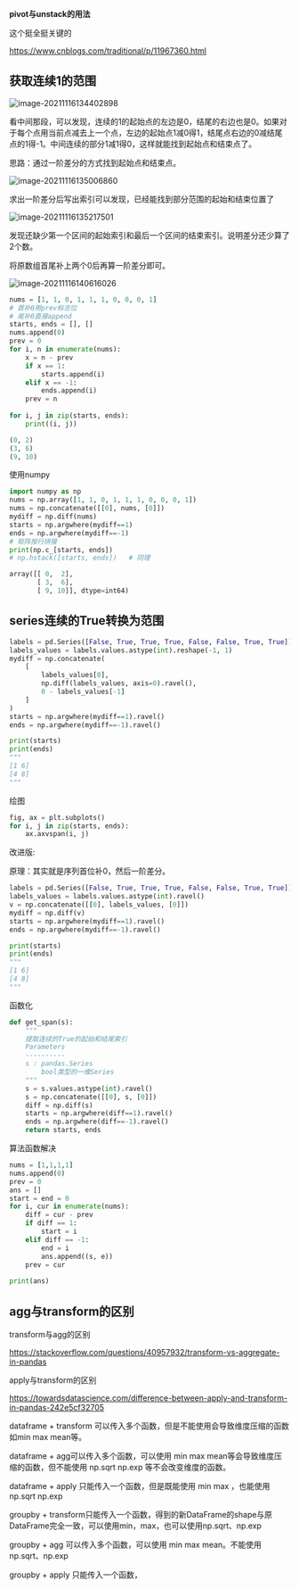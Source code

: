 **pivot与unstack的用法**

这个挺全挺关键的

https://www.cnblogs.com/traditional/p/11967360.html

## 获取连续1的范围

![image-20211116134402898](images/image-20211116134402898.png)

看中间那段，可以发现，连续的1的起始点的左边是0，结尾的右边也是0。如果对于每个点用当前点减去上一个点，左边的起始点1减0得1，结尾点右边的0减结尾点的1得-1。中间连续的部分1减1得0，这样就能找到起始点和结束点了。

思路：通过一阶差分的方式找到起始点和结束点。

![image-20211116135006860](images/image-20211116135006860.png)

求出一阶差分后写出索引可以发现，已经能找到部分范围的起始和结束位置了

![image-20211116135217501](images/image-20211116135217501.png)

发现还缺少第一个区间的起始索引和最后一个区间的结束索引。说明差分还少算了2个数。

将原数组首尾补上两个0后再算一阶差分即可。

![image-20211116140616026](images/image-20211116140616026.png)

```python
nums = [1, 1, 0, 1, 1, 1, 0, 0, 0, 1]
# 首补0用prev标志位
# 尾补0直接append
starts, ends = [], []
nums.append(0)
prev = 0
for i, n in enumerate(nums):
    x = n - prev
    if x == 1:
        starts.append(i)
    elif x == -1:
        ends.append(i)
    prev = n
    
for i, j in zip(starts, ends):
    print((i, j))
```

```python
(0, 2)
(3, 6)
(9, 10)
```

使用numpy

```python
import numpy as np
nums = np.array([1, 1, 0, 1, 1, 1, 0, 0, 0, 1])
nums = np.concatenate([[0], nums, [0]])
mydiff = np.diff(nums)
starts = np.argwhere(mydiff==1)
ends = np.argwhere(mydiff==-1)
# 矩阵按行拼接
print(np.c_[starts, ends])
# np.hstack([starts, ends])   # 同理
```

```python
array([[ 0,  2],
       [ 3,  6],
       [ 9, 10]], dtype=int64)
```



## series连续的True转换为范围

```python
labels = pd.Series([False, True, True, True, False, False, True, True])
labels_values = labels.values.astype(int).reshape(-1, 1)
mydiff = np.concatenate(
    [
        labels_values[0],
        np.diff(labels_values, axis=0).ravel(),
        0 - labels_values[-1]
    ]
)
starts = np.argwhere(mydiff==1).ravel()
ends = np.argwhere(mydiff==-1).ravel()

print(starts)
print(ends)
"""
[1 6]
[4 8]
"""
```

绘图

```python
fig, ax = plt.subplots()
for i, j in zip(starts, ends):
    ax.axvspan(i, j)
```

改进版:

原理：其实就是序列首位补0，然后一阶差分。

```python
labels = pd.Series([False, True, True, True, False, False, True, True])
labels_values = labels.values.astype(int).ravel()
v = np.concatenate([[0], labels_values, [0]])
mydiff = np.diff(v)
starts = np.argwhere(mydiff==1).ravel()
ends = np.argwhere(mydiff==-1).ravel()

print(starts)
print(ends)
"""
[1 6]
[4 8]
"""
```

函数化

```python
def get_span(s):    
    """ 
    提取连续的True的起始和结尾索引
    Parameters
    ----------
    s : pandas.Series
        bool类型的一维Series
    """
    s = s.values.astype(int).ravel()
    s = np.concatenate([[0], s, [0]])
    diff = np.diff(s)
    starts = np.argwhere(diff==1).ravel()
	ends = np.argwhere(diff==-1).ravel()
    return starts, ends
```

算法函数解决

```python
nums = [1,1,1,1]
nums.append(0)
prev = 0
ans = []
start = end = 0
for i, cur in enumerate(nums):
    diff = cur - prev
    if diff == 1:
        start = i
    elif diff == -1:
        end = i
        ans.append((s, e))
    prev = cur
    
print(ans)
```

## agg与transform的区别

transform与agg的区别

https://stackoverflow.com/questions/40957932/transform-vs-aggregate-in-pandas

apply与transform的区别

https://towardsdatascience.com/difference-between-apply-and-transform-in-pandas-242e5cf32705



dataframe + transform 可以传入多个函数，但是不能使用会导致维度压缩的函数如min max mean等。

dataframe + agg可以传入多个函数，可以使用 min max mean等会导致维度压缩的函数，但不能使用 np.sqrt np.exp 等不会改变维度的函数。

dataframe + apply 只能传入一个函数，但是既能使用 min max ，也能使用 np.sqrt np.exp



groupby + transform只能传入一个函数，得到的新DataFrame的shape与原DataFrame完全一致，可以使用min，max，也可以使用np.sqrt、np.exp

groupby + agg 可以传入多个函数，可以使用 min max mean。不能使用 np.sqrt、np.exp

groupby + apply 只能传入一个函数，
